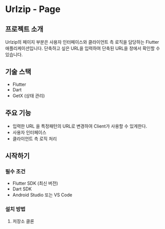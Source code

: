 # Urlzip - Page

## 프로젝트 소개
Urlzip의 페이지 부분은 사용자 인터페이스와 클라이언트 측 로직을 담당하는 Flutter 애플리케이션입니다.
단축하고 싶은 URL을 입력하여 단축된 URL을 창에서 확인할 수 있습니다.

## 기술 스택
- Flutter
- Dart
- GetX (상태 관리)

## 주요 기능
- 입력한 URL 을 특정패턴의 URL로 변경하여 Client가 사용할 수 있게한다.
- 사용자 인터페이스
- 클라이언트 측 로직 처리

## 시작하기

### 필수 조건
- Flutter SDK (최신 버전)
- Dart SDK
- Android Studio 또는 VS Code

### 설치 방법
1. 저장소 클론